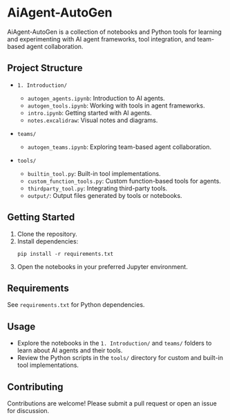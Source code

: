 # AiAgent-AutoGen

AiAgent-AutoGen is a collection of notebooks and Python tools for learning and experimenting with AI agent frameworks, tool integration, and team-based agent collaboration.

## Project Structure

- `1. Introduction/`
  - `autogen_agents.ipynb`: Introduction to AI agents.
  - `autogen_tools.ipynb`: Working with tools in agent frameworks.
  - `intro.ipynb`: Getting started with AI agents.
  - `notes.excalidraw`: Visual notes and diagrams.

- `teams/`
  - `autogen_teams.ipynb`: Exploring team-based agent collaboration.

- `tools/`
  - `builtin_tool.py`: Built-in tool implementations.
  - `custom_function_tools.py`: Custom function-based tools for agents.
  - `thirdparty_tool.py`: Integrating third-party tools.
  - `output/`: Output files generated by tools or notebooks.

## Getting Started

1. Clone the repository.
2. Install dependencies:
   ```
   pip install -r requirements.txt
   ```
3. Open the notebooks in your preferred Jupyter environment.

## Requirements

See `requirements.txt` for Python dependencies.

## Usage

- Explore the notebooks in the `1. Introduction/` and `teams/` folders to learn about AI agents and their tools.
- Review the Python scripts in the `tools/` directory for custom and built-in tool implementations.

## Contributing
Contributions are welcome! Please submit a pull request or open an issue for discussion.